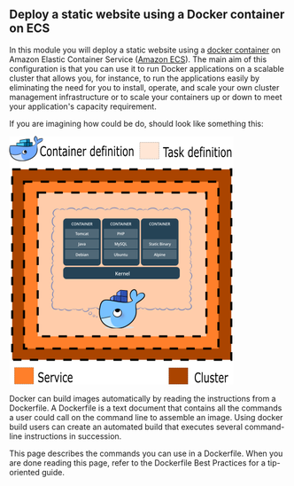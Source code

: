 ## Deploy a static website using a Docker container on ECS

In this module you will deploy a static website using a [docker container](https://www.docker.com/what-container) on Amazon Elastic Container Service ([Amazon ECS](https://aws.amazon.com/ecs/)). The main aim of this configuration is that you can use it to run Docker applications on a scalable cluster that allows you, for instance, to run the applications easily by eliminating the need for you to install, operate, and scale your own cluster management infrastructure or to scale your containers up or down to meet your application's capacity requirement.

If you are imagining how could be do, should look like something this:

![ECS_Docker_Container_Diagram](https://github.com/DevOps-Girls/devopsgirls-bootcamp3/blob/master/images/2-1-docker-ecs-static-site/ECS_Docker_Container.png?raw=true)


Docker can build images automatically by reading the instructions from a Dockerfile. A Dockerfile is a text document that contains all the commands a user could call on the command line to assemble an image. Using docker build users can create an automated build that executes several command-line instructions in succession.

This page describes the commands you can use in a Dockerfile. When you are done reading this page, refer to the Dockerfile Best Practices for a tip-oriented guide.
